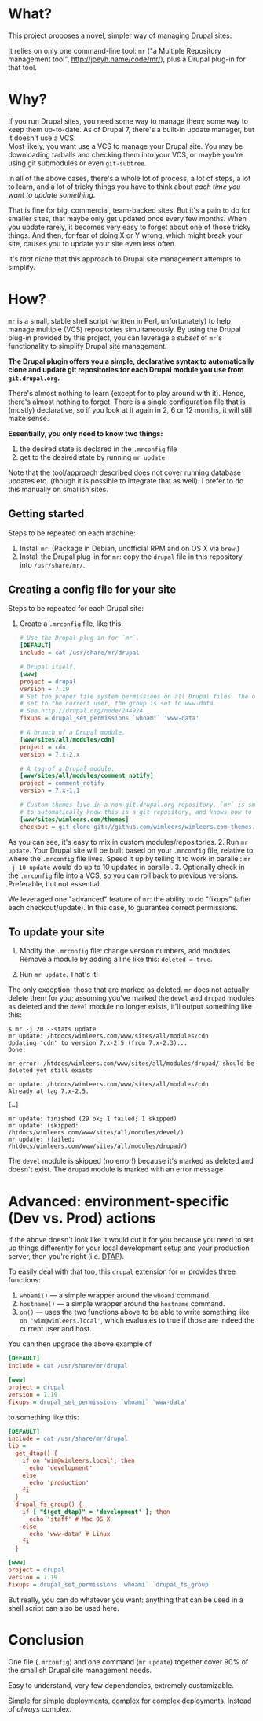 # What?
This project proposes a novel, simpler way of managing Drupal sites.

It relies on only one command-line tool: `mr` ("a Multiple Repository management tool", <http://joeyh.name/code/mr/>), plus a Drupal plug-in for that tool.


# Why?

If you run Drupal sites, you need some way to manage them; some way to keep them up-to-date. As of Drupal 7, there's a built-in update manager, but it doesn't use a VCS.<br>Most likely, you want use a VCS to manage your Drupal site. You may be downloading tarballs and checking them into your VCS, or maybe you're using git submodules or even `git-subtree`.

In all of the above cases, there's a whole lot of process, a lot of steps, a lot to learn, and a lot of tricky things you have to think about *each time you want to update something*.

That is fine for big, commercial, team-backed sites. But it's a pain to do for smaller sites, that maybe only get updated once every few months. When you update rarely, it becomes very easy to forget about one of those tricky things. And then, for fear of doing X or Y wrong, which might break your site, causes you to update your site even less often.

It's *that niche* that this approach to Drupal site management attempts to simplify.


# How?

`mr` is a small, stable shell script (written in Perl, unfortunately) to help manage multiple (VCS) repositories simultaneously. By using the Drupal plug-in provided by this project, you can leverage a *subset* of `mr`'s functionality to simplify Drupal site management.

**The Drupal plugin offers you a simple, declarative syntax to automatically clone and update git repositories for each Drupal module you use from `git.drupal.org`.**

There's almost nothing to learn (except for to play around with it). Hence, there's almost nothing to forget. There is a single configuration file that is (mostly) declarative, so if you look at it again in 2, 6 or 12 months, it will still make sense.

**Essentially, you only need to know two things:**

1. the desired state is declared in the `.mrconfig` file
2. get to the desired state by running `mr update`

Note that the tool/approach described does not cover running database updates etc. (though it is possible to integrate that as well). I prefer to do this manually on smallish sites.


## Getting started

Steps to be repeated on each machine:

1. Install `mr`. (Package in Debian, unofficial RPM and on OS X via `brew`.)
2. Install the Drupal plug-in for `mr`: copy the `drupal` file in this repository into `/usr/share/mr/`.


## Creating a config file for your site

Steps to be repeated for each Drupal site:

1. Create a `.mrconfig` file, like this:
    ```ini
    # Use the Drupal plug-in for `mr`.
    [DEFAULT]
    include = cat /usr/share/mr/drupal
    
    # Drupal itself.
    [www]
    project = drupal
    version = 7.19
    # Set the proper file system permissions on all Drupal files. The owner is
    # set to the current user, the group is set to www-data.
    # See http://drupal.org/node/244924.
    fixups = drupal_set_permissions `whoami` 'www-data'

    # A branch of a Drupal module.
    [www/sites/all/modules/cdn]
    project = cdn
    version = 7.x-2.x

    # A tag of a Drupal module.
    [www/sites/all/modules/comment_notify]
    project = comment_notify
    version = 7.x-1.1

    # Custom themes live in a non-git.drupal.org repository. `mr` is smart enough
    # to automatically know this is a git repository, and knows how to update it.
    [www/sites/wimleers.com/themes]
    checkout = git clone git://github.com/wimleers/wimleers.com-themes.git themes
    ```
As you can see, it's easy to mix in custom modules/repositories.
2. Run `mr update`. Your Drupal site will be built based on your `.mrconfig` file, relative to where the `.mrconfig` file lives. Speed it up by telling it to work in parallel: `mr -j 10 update` would do up to 10 updates in parallel.
3. Optionally check in the `.mrconfig` file into a VCS, so you can roll back to previous versions. Preferable, but not essential.

We leveraged one "advanced" feature of `mr`: the ability to do "fixups" (after each checkout/update). In this case, to guarantee correct permissions.


## To update your site

1. Modify the `.mrconfig` file: change version numbers, add modules. Remove a module by adding a line like this: `deleted = true`.

2. Run `mr update`. That's it!

The only exception: those that are marked as deleted. `mr` does not actually delete them for you; assuming you've marked the `devel` and `drupad` modules as deleted and the `devel` module no longer exists, it'll output something like this:
```shell
$ mr -j 20 --stats update
mr update: /htdocs/wimleers.com/www/sites/all/modules/cdn
Updating 'cdn' to version 7.x-2.5 (from 7.x-2.3)...
Done.

mr error: /htdocs/wimleers.com/www/sites/all/modules/drupad/ should be deleted yet still exists

mr update: /htdocs/wimleers.com/www/sites/all/modules/cdn
Already at tag 7.x-2.5.

[…]

mr update: finished (29 ok; 1 failed; 1 skipped)
mr update: (skipped: /htdocs/wimleers.com/www/sites/all/modules/devel/)
mr update: (failed: /htdocs/wimleers.com/www/sites/all/modules/drupad/)
```
The `devel` module is skipped (no error!) because it's marked as deleted and doesn't exist. The `drupad` module is marked with an error message


# Advanced: environment-specific (Dev vs. Prod) actions

If the above doesn't look like it would cut it for you because you need to set up things differently for your local development setup and your production server, then you're right (i.e. [DTAP](http://en.wikipedia.org/wiki/Development,_testing,_acceptance_and_production)).

To easily deal with that too, this `drupal` extension for `mr` provides three functions:

1. `whoami()` — a simple wrapper around the `whoami` command.
2. `hostname()` — a simple wrapper around the `hostname` command.
3. `on()` — uses the two functions above to be able to write something like
   `on 'wim@wimleers.local'`, which evaluates to true if those are indeed the
   current user and host.

You can then upgrade the above example of

```ini
[DEFAULT]
include = cat /usr/share/mr/drupal

[www]
project = drupal
version = 7.19
fixups = drupal_set_permissions `whoami` 'www-data'
```

to something like this:

```ini
[DEFAULT]
include = cat /usr/share/mr/drupal
lib =
  get_dtap() {
    if on 'wim@wimleers.local'; then
      echo 'development'
    else
      echo 'production'
    fi
  }
  drupal_fs_group() {
    if [ "$(get_dtap)" = 'development' ]; then
      echo 'staff' # Mac OS X
    else
      echo 'www-data' # Linux
    fi
  }

[www]
project = drupal
version = 7.19
fixups = drupal_set_permissions `whoami` `drupal_fs_group`
```

But really, you can do whatever you want: anything that can be used in a shell script can also be used here.




# Conclusion

One file (`.mrconfig`) and one command (`mr update`) together cover 90% of the smallish Drupal site management needs.

Easy to understand, very few dependencies, extremely customizable.

Simple for simple deployments, complex for complex deployments. Instead of *always* complex.
